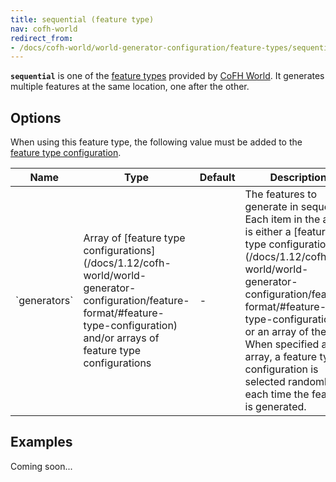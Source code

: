 ```yaml
---
title: sequential (feature type)
nav: cofh-world
redirect_from:
- /docs/cofh-world/world-generator-configuration/feature-types/sequential/
---
```


**`sequential`** is one of the [feature
types](/docs/1.12/cofh-world/world-generator-configuration/feature-types/) provided
by [CoFH World](/docs/1.12/cofh-world/). It generates multiple features at the same
location, one after the other.


Options
-------

When using this feature type, the following value must be added to the [feature
type
configuration](/docs/1.12/cofh-world/world-generator-configuration/feature-format/#feature-type-configuration).

<div class="uk-overflow-container">
    <table class="uk-table uk-table-striped uk-text-small">
        <thead>
            <tr>
                <th>Name</th>
                <th>Type</th>
                <th>Default</th>
                <th>Description</th>
            </tr>
        </thead>
        <tbody>
            <tr>
                <td markdown="span">`generators`</td>
                <td markdown="span">
                    Array of
                    [feature type configurations](/docs/1.12/cofh-world/world-generator-configuration/feature-format/#feature-type-configuration)
                    and/or arrays of feature type configurations
                </td>
                <td markdown="span">-</td>
                <td markdown="span">
                    The features to generate in sequence. Each item in the
                    array is either a
                    [feature type configuration](/docs/1.12/cofh-world/world-generator-configuration/feature-format/#feature-type-configuration)
                    or an array of them. When specified as an array, a feature
                    type configuration is selected randomly each time the
                    feature is generated.
                </td>
            </tr>
        </tbody>
    </table>
</div>


Examples
--------

Coming soon...
